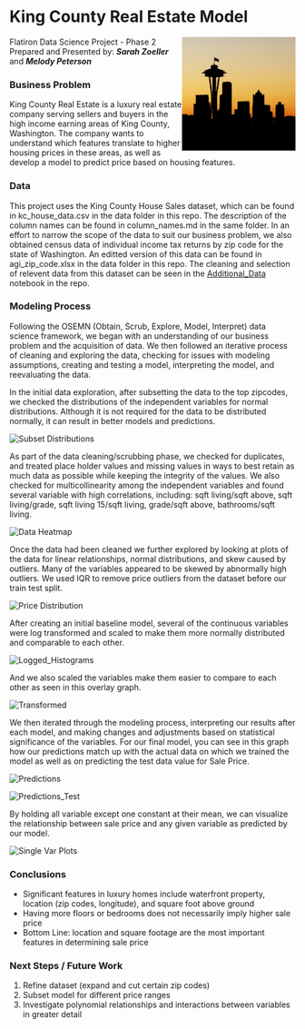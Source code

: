 # King County Real Estate Model

<img src= 
"images/skyline.jpg" 
         alt="Seattle Skyline Image" 
         align="right"
         width="200" height="200"> 

Flatiron Data Science Project - Phase 2  
Prepared and Presented by:  **_Sarah Zoeller_** and **_Melody Peterson_**  
<!---[Presentation PDF](https://github.com/melodygr/microsoft_movie_analysis/blob/main/presentation.pdf "Presentation PDF")  --->

### Business Problem    
King County Real Estate is a luxury real estate company serving sellers and buyers in the high income earning areas of King County, Washington. The company wants to understand which features translate to higher housing prices in these areas, as well as develop a model to predict price based on housing features.

### Data    
This project uses the King County House Sales dataset, which can be found in kc_house_data.csv in the data folder in this repo. The description of the column names can be found in column_names.md in the same folder. In an effort to narrow the scope of the data to suit our business problem, we also obtained census data of individual income tax returns by zip code for the state of Washington.  An editted version of this data can be found in agi_zip_code.xlsx in the data folder in this repo.  The cleaning and selection of relevent data from this dataset can be seen in the [Additional_Data](https://github.com/swzoeller/Housing-Regression-Project/blob/main/Additional_Data.ipynb "Additional Data Notebook") notebook in the repo.

### Modeling Process
Following the OSEMN (Obtain, Scrub, Explore, Model, Interpret) data science framework, we began with an understanding of our business problem and the acquisition of data.  We then followed an iterative process of cleaning and exploring the data, checking for issues with modeling assumptions, creating and testing a model, interpreting the model, and reevaluating the data.

In the initial data exploration, after subsetting the data to the top zipcodes, we checked the distributions of the independent variables for normal distributions.  Although it is not required for the data to be distributed normally, it can result in better models and predictions.

![Subset Distributions](https://github.com/swzoeller/Housing-Regression-Project/blob/main/images/subset_distributions.png "Subset Distributions")

As part of the data cleaning/scrubbing phase, we checked for duplicates, and treated place holder values and missing values in ways to best retain as much data as possible while keeping the integrity of the values.  We also checked for multicollinearity among the independent variables and found several variable with high correlations, including: sqft living/sqft above, sqft living/grade, sqft living 15/sqft living, grade/sqft above, bathrooms/sqft living.

![Data Heatmap](https://github.com/swzoeller/Housing-Regression-Project/blob/main/images/heatmap.png "Heat Map")

Once the data had been cleaned we further explored by looking at plots of the data for linear relationships, normal distributions, and skew caused by outliers.  Many of the variables appeared to be skewed by abnormally high outliers. We used IQR to remove price outliers from the dataset before our train test split.

![Price Distribution](https://github.com/swzoeller/Housing-Regression-Project/blob/main/images/outlier_comparison.png "Price Distribution")

After creating an initial baseline model, several of the continuous variables were log transformed and scaled to make them more normally distributed and comparable to each other.  

![Logged_Histograms](https://github.com/swzoeller/Housing-Regression-Project/blob/main/images/logged_histograms.png "Logged Histograms")

And we also scaled the variables make them easier to compare to each other as seen in this overlay graph.

![Transformed](https://github.com/swzoeller/Housing-Regression-Project/blob/main/images/transformed.png "Transformed")

We then iterated through the modeling process, interpreting our results after each model, and making changes and adjustments based on statistical significance of the variables.  For our final model, you can see in this graph how our predictions match up with the actual data on which we trained the model as well as on predicting the test data value for Sale Price.

![Predictions](https://github.com/swzoeller/Housing-Regression-Project/blob/main/images/predictions.png "Predictions")

![Predictions_Test](https://github.com/swzoeller/Housing-Regression-Project/blob/main/images/predictions_test.png "Predictions Test")

By holding all variable except one constant at their mean, we can visualize the relationship between sale price and any given variable as predicted by our model.

![Single Var Plots](https://github.com/swzoeller/Housing-Regression-Project/blob/main/images/single_var_plots.png "Single Var Plots")

### Conclusions  
* Significant features in  luxury homes include waterfront property, location (zip codes, longitude), and square foot above ground
* Having more floors or bedrooms does not necessarily imply higher sale price
* Bottom Line: location and square footage are the most important features in determining sale price

### Next Steps / Future Work  
1. Refine dataset (expand and cut certain zip codes)
1. Subset model for different price ranges
1. Investigate polynomial relationships and interactions between variables in greater detail

